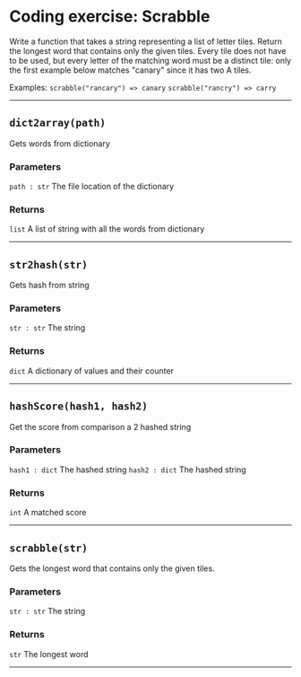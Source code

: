 # Coding exercise: Scrabble

Write a function that takes a string representing a list of letter tiles. Return the longest word that contains only the given tiles. Every tile does not have to be used, but every letter of the matching word must be a distinct tile: only the first example below matches "canary" since it has two A tiles.

Examples:
`scrabble("rancary")
=> canary`
`scrabble("rancry")
=> carry`

---

## `dict2array(path)`
Gets words from dictionary

### Parameters
`path : str` The file location of the dictionary
### Returns
`list` A list of string with all the words from dictionary

---

## `str2hash(str)`
Gets hash from string

### Parameters
`str : str` The string
### Returns
`dict` A dictionary of values and their counter 

---

## `hashScore(hash1, hash2)`
Get the score from comparison a 2 hashed string
### Parameters
`hash1 : dict` The hashed string
`hash2 : dict` The hashed string
### Returns
`int` A matched score 

---
## `scrabble(str)`
Gets the longest word that contains only the given tiles.
### Parameters
`str : str` The string
### Returns
`str` The longest word

---
